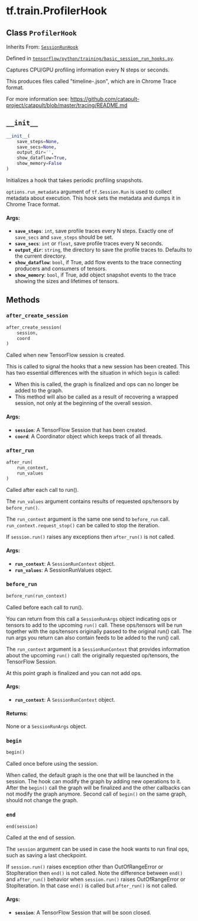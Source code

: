 <div itemscope itemtype="http://developers.google.com/ReferenceObject">
<meta itemprop="name" content="tf.train.ProfilerHook" />
<meta itemprop="path" content="Stable" />
<meta itemprop="property" content="__init__"/>
<meta itemprop="property" content="after_create_session"/>
<meta itemprop="property" content="after_run"/>
<meta itemprop="property" content="before_run"/>
<meta itemprop="property" content="begin"/>
<meta itemprop="property" content="end"/>
</div>

# tf.train.ProfilerHook

## Class `ProfilerHook`

Inherits From: [`SessionRunHook`](../../tf/train/SessionRunHook.md)



Defined in [`tensorflow/python/training/basic_session_run_hooks.py`](https://www.tensorflow.org/code/tensorflow/python/training/basic_session_run_hooks.py).

Captures CPU/GPU profiling information every N steps or seconds.

This produces files called "timeline-<step>.json", which are in Chrome
Trace format.

For more information see:
https://github.com/catapult-project/catapult/blob/master/tracing/README.md

<h2 id="__init__"><code>__init__</code></h2>

``` python
__init__(
    save_steps=None,
    save_secs=None,
    output_dir='',
    show_dataflow=True,
    show_memory=False
)
```

Initializes a hook that takes periodic profiling snapshots.

`options.run_metadata` argument of `tf.Session.Run` is used to collect
metadata about execution. This hook sets the metadata and dumps it in Chrome
Trace format.


#### Args:

* <b>`save_steps`</b>: `int`, save profile traces every N steps. Exactly one of
      `save_secs` and `save_steps` should be set.
* <b>`save_secs`</b>: `int` or `float`, save profile traces every N seconds.
* <b>`output_dir`</b>: `string`, the directory to save the profile traces to.
      Defaults to the current directory.
* <b>`show_dataflow`</b>: `bool`, if True, add flow events to the trace connecting
      producers and consumers of tensors.
* <b>`show_memory`</b>: `bool`, if True, add object snapshot events to the trace
      showing the sizes and lifetimes of tensors.



## Methods

<h3 id="after_create_session"><code>after_create_session</code></h3>

``` python
after_create_session(
    session,
    coord
)
```

Called when new TensorFlow session is created.

This is called to signal the hooks that a new session has been created. This
has two essential differences with the situation in which `begin` is called:

* When this is called, the graph is finalized and ops can no longer be added
    to the graph.
* This method will also be called as a result of recovering a wrapped
    session, not only at the beginning of the overall session.

#### Args:

* <b>`session`</b>: A TensorFlow Session that has been created.
* <b>`coord`</b>: A Coordinator object which keeps track of all threads.

<h3 id="after_run"><code>after_run</code></h3>

``` python
after_run(
    run_context,
    run_values
)
```

Called after each call to run().

The `run_values` argument contains results of requested ops/tensors by
`before_run()`.

The `run_context` argument is the same one send to `before_run` call.
`run_context.request_stop()` can be called to stop the iteration.

If `session.run()` raises any exceptions then `after_run()` is not called.

#### Args:

* <b>`run_context`</b>: A `SessionRunContext` object.
* <b>`run_values`</b>: A SessionRunValues object.

<h3 id="before_run"><code>before_run</code></h3>

``` python
before_run(run_context)
```

Called before each call to run().

You can return from this call a `SessionRunArgs` object indicating ops or
tensors to add to the upcoming `run()` call.  These ops/tensors will be run
together with the ops/tensors originally passed to the original run() call.
The run args you return can also contain feeds to be added to the run()
call.

The `run_context` argument is a `SessionRunContext` that provides
information about the upcoming `run()` call: the originally requested
op/tensors, the TensorFlow Session.

At this point graph is finalized and you can not add ops.

#### Args:

* <b>`run_context`</b>: A `SessionRunContext` object.


#### Returns:

None or a `SessionRunArgs` object.

<h3 id="begin"><code>begin</code></h3>

``` python
begin()
```

Called once before using the session.

When called, the default graph is the one that will be launched in the
session.  The hook can modify the graph by adding new operations to it.
After the `begin()` call the graph will be finalized and the other callbacks
can not modify the graph anymore. Second call of `begin()` on the same
graph, should not change the graph.

<h3 id="end"><code>end</code></h3>

``` python
end(session)
```

Called at the end of session.

The `session` argument can be used in case the hook wants to run final ops,
such as saving a last checkpoint.

If `session.run()` raises exception other than OutOfRangeError or
StopIteration then `end()` is not called.
Note the difference between `end()` and `after_run()` behavior when
`session.run()` raises OutOfRangeError or StopIteration. In that case
`end()` is called but `after_run()` is not called.

#### Args:

* <b>`session`</b>: A TensorFlow Session that will be soon closed.



